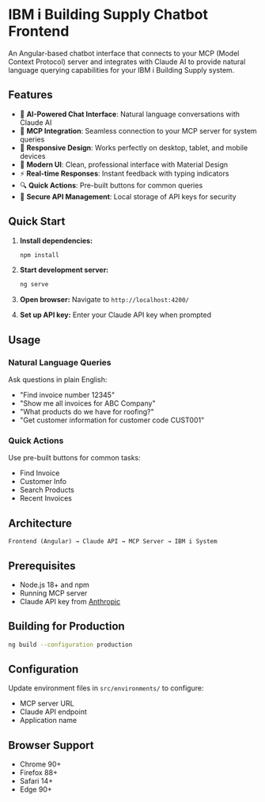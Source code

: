 # IBM i Building Supply Chatbot Frontend

An Angular-based chatbot interface that connects to your MCP (Model Context Protocol) server and integrates with Claude AI to provide natural language querying capabilities for your IBM i Building Supply system.

## Features

- 🤖 **AI-Powered Chat Interface**: Natural language conversations with Claude AI
- 🔧 **MCP Integration**: Seamless connection to your MCP server for system queries
- 📱 **Responsive Design**: Works perfectly on desktop, tablet, and mobile devices
- 🎨 **Modern UI**: Clean, professional interface with Material Design
- ⚡ **Real-time Responses**: Instant feedback with typing indicators
- 🔍 **Quick Actions**: Pre-built buttons for common queries
- 🔐 **Secure API Management**: Local storage of API keys for security

## Quick Start

1. **Install dependencies:**
   ```bash
   npm install
   ```

2. **Start development server:**
   ```bash
   ng serve
   ```

3. **Open browser:** Navigate to `http://localhost:4200/`

4. **Set up API key:** Enter your Claude API key when prompted

## Usage

### Natural Language Queries
Ask questions in plain English:
- "Find invoice number 12345"
- "Show me all invoices for ABC Company"
- "What products do we have for roofing?"
- "Get customer information for customer code CUST001"

### Quick Actions
Use pre-built buttons for common tasks:
- Find Invoice
- Customer Info  
- Search Products
- Recent Invoices

## Architecture

```
Frontend (Angular) → Claude API → MCP Server → IBM i System
```

## Prerequisites

- Node.js 18+ and npm
- Running MCP server 
- Claude API key from [Anthropic](https://console.anthropic.com/)

## Building for Production

```bash
ng build --configuration production
```

## Configuration

Update environment files in `src/environments/` to configure:
- MCP server URL
- Claude API endpoint
- Application name

## Browser Support

- Chrome 90+
- Firefox 88+
- Safari 14+
- Edge 90+
